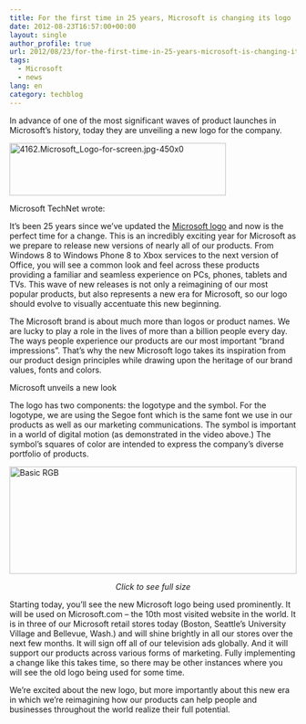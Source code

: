 ```yaml
---
title: For the first time in 25 years, Microsoft is changing its logo
date: 2012-08-23T16:57:00+00:00
layout: single
author_profile: true
url: 2012/08/23/for-the-first-time-in-25-years-microsoft-is-changing-its-logo/
tags:
  - Microsoft
  - news
lang: en
category: techblog
---
```

In advance of one of the most significant waves of product launches in Microsoft’s history, today they are unveiling a new logo for the company. 

<a href="http://lh4.ggpht.com/--_cksqeecJ4/UDZZzGm5swI/AAAAAAAAHLY/ErI18r7tlUU/s1600-h/4162.Microsoft_Logo-for-screen.jpg-450x0%25255B3%25255D.jpg" target="_blank"><img title="4162.Microsoft_Logo-for-screen.jpg-450x0" border="0" alt="4162.Microsoft_Logo-for-screen.jpg-450x0" src="http://lh3.ggpht.com/-rDKhIb1IkYM/UDZZ050VfAI/AAAAAAAAHLg/Xf4FSfjr1xs/4162.Microsoft_Logo-for-screen.jpg-450x0_thumb%25255B4%25255D.jpg?imgmax=800" width="380" height="92" /></a> 

Microsoft TechNet wrote:

It’s been 25 years since we’ve updated the [Microsoft logo](http://www.microsoft.com/en-us/news/imagegallery/logos/logoguidelines.aspx) and now is the perfect time for a change. This is an incredibly exciting year for Microsoft as we prepare to release new versions of nearly all of our products. From Windows 8 to Windows Phone 8 to Xbox services to the next version of Office, you will see a common look and feel across these products providing a familiar and seamless experience on PCs, phones, tablets and TVs. This wave of new releases is not only a reimagining of our most popular products, but also represents a new era for Microsoft, so our logo should evolve to visually accentuate this new beginning. 

The Microsoft brand is about much more than logos or product names. We are lucky to play a role in the lives of more than a billion people every day. The ways people experience our products are our most important “brand impressions”. That’s why the new Microsoft logo takes its inspiration from our product design principles while drawing upon the heritage of our brand values, fonts and colors.

<div>
  <div>
  </div>
  
  <div>
    Microsoft unveils a new look
  </div>
</div>

The logo has two components: the logotype and the symbol. For the logotype, we are using the Segoe font which is the same font we use in our products as well as our marketing communications. The symbol is important in a world of digital motion (as demonstrated in the video above.) The symbol’s squares of color are intended to express the company’s diverse portfolio of products.

<a href="http://lh5.ggpht.com/-WhY6DKaKsdY/UDZZ5LICp_I/AAAAAAAAHLo/rztcU8bB3P8/s1600-h/0815.Microsoft_Logo_breakdown-for-screen%25255B4%25255D.jpg" target="_blank"><img title="Basic RGB" border="0" alt="Basic RGB" src="http://lh5.ggpht.com/-6JHp8UQuCW8/UDZZ7FpeSaI/AAAAAAAAHLw/X_6ZgVjAqNo/0815.Microsoft_Logo_breakdown-for-screen_thumb%25255B2%25255D.jpg?imgmax=800" width="504" height="188" /></a>

<p align="center">
  <em>Click to see full size</em>
</p>

Starting today, you’ll see the new Microsoft logo being used prominently. It will be used on Microsoft.com – the 10th most visited website in the world. It is in three of our Microsoft retail stores today (Boston, Seattle’s University Village and Bellevue, Wash.) and will shine brightly in all our stores over the next few months. It will sign off all of our television ads globally. And it will support our products across various forms of marketing. Fully implementing a change like this takes time, so there may be other instances where you will see the old logo being used for some time. 

We’re excited about the new logo, but more importantly about this new era in which we’re reimagining how our products can help people and businesses throughout the world realize their full potential.